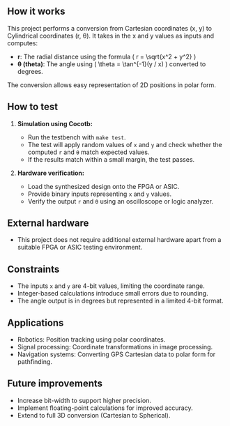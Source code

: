 ## How it works

This project performs a conversion from Cartesian coordinates (x, y) to Cylindrical coordinates (r, θ). It takes in the x and y values as inputs and computes:
- **r**: The radial distance using the formula \( r = \sqrt{x^2 + y^2} \)
- **θ (theta)**: The angle using \( \theta = \tan^{-1}(y / x) \) converted to degrees.

The conversion allows easy representation of 2D positions in polar form.

## How to test

1. **Simulation using Cocotb:**
   - Run the testbench with `make test`.
   - The test will apply random values of `x` and `y` and check whether the computed `r` and `θ` match expected values.
   - If the results match within a small margin, the test passes.

2. **Hardware verification:**
   - Load the synthesized design onto the FPGA or ASIC.
   - Provide binary inputs representing `x` and `y` values.
   - Verify the output `r` and `θ` using an oscilloscope or logic analyzer.

## External hardware

- This project does not require additional external hardware apart from a suitable FPGA or ASIC testing environment.

## Constraints

- The inputs `x` and `y` are 4-bit values, limiting the coordinate range.
- Integer-based calculations introduce small errors due to rounding.
- The angle output is in degrees but represented in a limited 4-bit format.

## Applications

- Robotics: Position tracking using polar coordinates.
- Signal processing: Coordinate transformations in image processing.
- Navigation systems: Converting GPS Cartesian data to polar form for pathfinding.

## Future improvements

- Increase bit-width to support higher precision.
- Implement floating-point calculations for improved accuracy.
- Extend to full 3D conversion (Cartesian to Spherical).

